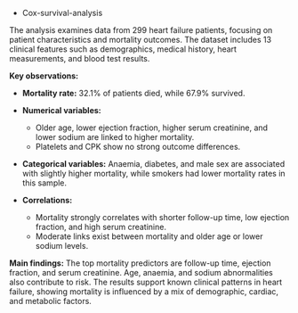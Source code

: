 * Cox-survival-analysis

The analysis examines data from 299 heart failure patients, focusing on patient characteristics and mortality outcomes. The dataset includes 13 clinical features such as demographics, medical history, heart measurements, and blood test results.

**Key observations:**

* **Mortality rate:** 32.1% of patients died, while 67.9% survived.
* **Numerical variables:**

  * Older age, lower ejection fraction, higher serum creatinine, and lower sodium are linked to higher mortality.
  * Platelets and CPK show no strong outcome differences.
* **Categorical variables:** Anaemia, diabetes, and male sex are associated with slightly higher mortality, while smokers had lower mortality rates in this sample.
* **Correlations:**

  * Mortality strongly correlates with shorter follow-up time, low ejection fraction, and high serum creatinine.
  * Moderate links exist between mortality and older age or lower sodium levels.

**Main findings:** The top mortality predictors are follow-up time, ejection fraction, and serum creatinine. Age, anaemia, and sodium abnormalities also contribute to risk. The results support known clinical patterns in heart failure, showing mortality is influenced by a mix of demographic, cardiac, and metabolic factors.

